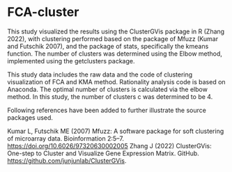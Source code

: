 # FCA-cluster

This study visualized the results using the ClusterGVis package in R (Zhang 2022), with clustering performed based on the package of Mfuzz (Kumar and Futschik 2007), and the package of stats, specifically the kmeans function. The number of clusters was determined using the Elbow method, implemented using the getclusters package.

This study data includes the raw data and the code of clustering visualization of FCA and KMA method.
Rationality analysis code is based on Anaconda.
The optimal number of clusters is calculated via the elbow method. In this study, the number of clusters c was determined to be 4.

Following references have been added to further illustrate the source packages used.

Kumar L, Futschik ME (2007) Mfuzz: A software package for soft clustering of microarray data. Bioinformation 2:5–7. https://doi.org/10.6026/97320630002005
Zhang J (2022) ClusterGVis: One-step to Cluster and Visualize Gene Expression Matrix. GitHub. https://github.com/junjunlab/ClusterGVis.


